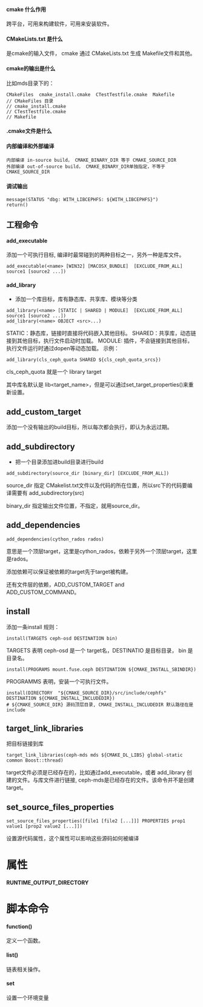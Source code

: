 #### cmake 什么作用

跨平台，可用来构建软件，可用来安装软件。

#### CMakeLists.txt 是什么

是cmake的输入文件， cmake 通过 CMakeLists.txt 生成 Makefile文件和其他。

#### cmake的输出是什么

比如mds目录下的：
```
CMakeFiles  cmake_install.cmake  CTestTestfile.cmake  Makefile
// CMakeFiles 目录
// cmake_install.cmake
// CTestTestfile.cmake
// Makefile
```

#### .cmake文件是什么

#### 内部编译和外部编译
```
内部编译 in-source build， CMAKE_BINARY_DIR 等于 CMAKE_SOURCE_DIR
外部编译 out-of-source build， CMAKE_BINARY_DIR单独指定，不等于 CMAKE_SOURCE_DIR
```

#### 调试输出

```
message(STATUS "dbg: WITH_LIBCEPHFS: ${WITH_LIBCEPHFS}")
return()
```

## 工程命令

#### add_executable

添加一个可执行目标, 编译时最常碰到的两种目标之一，另外一种是库文件。

```
add_executable(<name> [WIN32] [MACOSX_BUNDLE]  [EXCLUDE_FROM_ALL]  source1 [source2 ...])
```

#### add_library

* 添加一个库目标，库有静态库、共享库、模块等分类

```
add_library(<name> [STATIC | SHARED | MODULE]  [EXCLUDE_FROM_ALL]  source1 [source2 ...])
add_library(<name> OBJECT <src>...)
```

STATIC：静态库，链接时直接将代码嵌入其他目标。
SHARED：共享库，动态链接到其他目标，执行文件启动时加载。
MODULE: 插件，不会链接到其他目标，执行文件运行时通过dopen等动态加载。
示例：

```
add_library(cls_ceph_quota SHARED ${cls_ceph_quota_srcs})
```

cls_ceph_quota 就是一个 library target

其中库名默认是 lib<target_name>，但是可以通过set_target_properties()来重新设置。

## add_custom_target

添加一个没有输出的build目标，所以每次都会执行，即认为永远过期。

## add_subdirectory

* 把一个目录添加进build目录进行build

```
add_subdirectory(source_dir [binary_dir] [EXCLUDE_FROM_ALL])
```

source_dir 指定 CMakelist.txt文件以及代码的所在位置，所以src下的代码要编译需要有 add_subdirectory(src)

binary_dir 指定输出文件位置，不指定，就用source_dir。

## add_dependencies

```
add_dependencies(cython_rados rados)
```

意思是一个顶层target，这里是cython_rados，依赖于另外一个顶层target，这里是rados。

添加依赖可以保证被依赖的target先于target被构建。

还有文件层的依赖，ADD_CUSTOM_TARGET and ADD_CUSTOM_COMMAND。

## install

添加一条install 规则：

```
install(TARGETS ceph-osd DESTINATION bin)
```

TARGETS 表明 ceph-osd 是一个 target名，DESTINATIO 是目标目录， bin 是目录名。

```
install(PROGRAMS mount.fuse.ceph DESTINATION ${CMAKE_INSTALL_SBINDIR})
```

PROGRAMMS 表明，安装一个可执行文件。

```
install(DIRECTORY  "${CMAKE_SOURCE_DIR}/src/include/cephfs" DESTINATION ${CMAKE_INSTALL_INCLUDEDIR})
# ${CMAKE_SOURCE_DIR} 源码顶层目录, CMAKE_INSTALL_INCLUDEDIR 默认路径在是 include
```

## target_link_libraries

把目标链接到库 

```
target_link_libraries(ceph-mds mds ${CMAKE_DL_LIBS} global-static common Boost::thread)
```

target文件必须是已经存在的，比如通过add_executable，或者 add_library 创建的文件。与库文件进行链接, ceph-mds是已经存在的文件。该命令并不是创建target。

## set_source_files_properties

```
set_source_files_properties([file1 [file2 [...]]] PROPERTIES prop1 value1 [prop2 value2 [...]])
```

设置源代码属性，这个属性可以影响这些源码如何被编译


# 属性

#### RUNTIME_OUTPUT_DIRECTORY 

# 脚本命令

####  function() 

定义一个函数。

#### list()

链表相关操作。

####  set

设置一个环境变量
